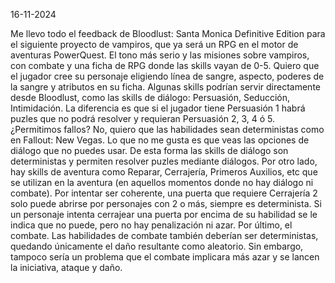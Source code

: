 16-11-2024

Me llevo todo el feedback de Bloodlust: Santa Monica Definitive Edition para el siguiente proyecto de vampiros, que ya será un RPG en el motor de aventuras PowerQuest. El tono más serio y las misiones sobre vampiros, con combate y una ficha de RPG donde las skills vayan de 0-5. Quiero que el jugador cree su personaje eligiendo línea de sangre, aspecto, poderes de la sangre y atributos en su ficha. Algunas skills podrían servir directamente desde Bloodlust, como las skills de diálogo: Persuasión, Seducción, Intimidación. La diferencia es que si el jugador tiene Persuasión 1 habrá puzles que no podrá resolver y requieran Persuasión 2, 3, 4 ó 5. ¿Permitimos fallos? No, quiero que las habilidades sean deterministas como en Fallout: New Vegas. Lo que no me gusta es que veas las opciones de diálogo que no puedes usar. De esta forma las skills de diálogo son deterministas y permiten resolver puzles mediante diálogos. Por otro lado, hay skills de aventura como Reparar, Cerrajería, Primeros Auxilios, etc que se utilizan en la aventura (en aquellos momentos donde no hay diálogo ni combate). Por intentar ser coherente, una puerta que requiere Cerrajería 2 solo puede abrirse por personajes con 2 o más, siempre es determinista. Si un personaje intenta cerrajear una puerta por encima de su habilidad se le indica que no puede, pero no hay penalización ni azar. Por último, el combate. Las habilidades de combate también deberían ser deterministas, quedando únicamente el daño resultante como aleatorio. Sin embargo, tampoco sería un problema que el combate implicara más azar y se lancen la iniciativa, ataque y daño.

